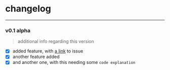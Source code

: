 # changelog
------
### v0.1 alpha
> additional info regarding this version
- [x] added feature, with [a link](https://www.google.com) to issue
- [x] another feature added
- [x] and another one, with this needing some ```code explanation```
